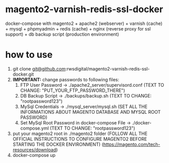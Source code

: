 # magento2-varnish-redis-ssl-docker

docker-compose with magento2 + apache2 (webserver) + varnish (cache) + mysql + phpmyadmin + redis (cache) + nginx (reverse proxy for ssl support) + db backup script (production environment)

# how to use

1. git clone git@github.com:rwsdigital/magento2-varnish-redis-ssl-docker.git
2. **IMPORTANT:** change passwords to following files:
	1. FTP User Password -> ./apache2_server/supervisord.conf (TEXT TO CHANGE: "PUT_YOUR_FTP_PASSWORD_THERE")
	2. DB Backup Script -> ./backups/backup.sh (TEXT TO CHANGE: "rootpassword123")
	3. MySql Credentials -> ./mysql_server/mysql.sh (SET ALL THE INFORMATIONS ABOUT MAGENTO DATABASE AND MYSQL ROOT PASSWORD)
	4. Set MySql Root Password in docker-compose File -> ./docker-compose.yml (TEXT TO CHANGE: "rootpassword123")
3. put your magento2 root in  ./magento2 folder (FOLLOW ALL THE OFFICIAL INSTRUCTIONS TO CONFIGURE MAGENTO2 BEFORE STARTING THE DOCKER ENVIRONMENT) (https://magento.com/tech-resources/download)
4. docker-compose up
